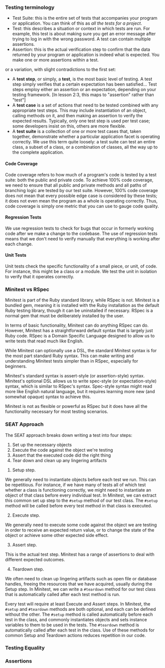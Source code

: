 ### Testing terminology

* Test Suite: this is the entire set of tests that accompanies your program or application. You can think of this as *all the tests for a project*.
* Test: this describes a situation or context in which tests are run. For example, this test is about making sure you get an error message after trying to log in with the wrong password. A test can contain multiple assertions.
* Assertion: this is the actual verification step to confirm that the data returned by your program or application is indeed what is expected. You make one or more assertions within a test.

or a variation, with slight contradictions to the first set:

* A **test step**, or simply, a **test**, is the most basic level of testing. A test step simply verifies that a certain expectation has been satisfied... Test steps employ either an assertion or an expectation, depending on your testing framework. [In lesson 2:3, this maps to "assertion" rather than "test"]
* A **test case** is a set of actions that need to be tested combined with any appropriate test steps. This may include instantiation of an object, calling methods on it, and then making an assertion to verify the expected results. Typically, only one test step is used per test case; some developers insist on this, others are more flexible.
* A **test suite** is a collection of one or more test cases that, taken together, demonstrate whether a particular application facet is operating correctly. We use this term quite loosely: a test suite can test an entire class, a subset of a class, or a combination of classes, all the way up to the complete application.



#### Code Coverage

Code coverage refers to how much of a program's code is tested by a test suite: both the public and private code. To achieve 100% code coverage, we need to ensure that all public and private methods and all paths of branching logic are tested by our test suite. However, 100% code coverage does not mean that every possible edge case is considered by these tests; it does not even mean the program as a whole is operating correctly. Thus, code coverage is simply one metric that you can use to gauge code quality.



#### Regression Tests

We use regression tests to check for bugs that occur in formerly working code after we make a change to the codebase. The use of regression tests means that we don't need to verify manually that everything is working after each change.

#### Unit Tests

Unit tests check the specific functionality of a small piece, or unit, of code. For instance, this might be a class or a module. We test the unit in isolation to verify that it operates correctly.



### Minitest vs RSpec

Minitest is part of the Ruby standard library, while RSpec is not. Minitest is a bundled gem, meaning it is installed with the Ruby installation as the default Ruby testing library, though it can be uninstalled if necessary. RSpec is a normal gem that must be deliberately installed by the user.

In terms of basic functionality, Minitest can do anything RSpec can do. However, Minitest has a straightforward default syntax that is largely just Ruby code. RSpec is a Domain Specific Language designed to allow us to write tests that read much like English.

While Minitest can optionally use a DSL, the standard Minitest syntax is for the most part standard Ruby syntax. This can make writing and understanding Minitest tests simpler than in RSpec, especially for beginners.

Minitest's standard syntax is assert-style (or assertion-style) syntax. Minitest's optional DSL allows us to write spec-style (or expectation-style) syntax, which is similar to RSpec's syntax. Spec-style syntax might read more like English natural language, but it requires learning more new (and somewhat opaque) syntax to achieve this.

Minitest is not as flexible or powerful as RSpec but it does have all the functionality necessary for most testing scenarios.



### SEAT Approach

The SEAT approach breaks down writing a test into four steps:

1. Set up the necessary objects
2. Execute the code against the object we're testing
3. Assert that the executed code did the right thing
4. Tear down and clean up any lingering artifacts



1) Setup step.

We generally need to instantiate objects before each test we run. This can be repetitious. For instance, if we have many of tests all of which test whether a class is functioning correctly, we might need to instantiate an object of that class before every individual test. In Minitest, we can extract this common set up step to the `#setup` method of our test class. The `#setup` method will be called before every test method in that class is executed.

2. Execute step.

We generally need to execute some code against the object we are testing in order to receive an expected return value, or to change the state of the object or achieve some other expected side effect.

3. Assert step.

This is the actual test step. Minitest has a range of assertions to deal with different expected outcomes.

4. Teardown step.

We often need to clean up lingering artifacts such as open file or database handles, freeing the resources that we have acquired, usually during the Setup step. In Minitest, we can write a `#teardown` method for our test class that is automatically called after each test method is run.



Every test will require at least Execute and Assert steps. In Minitest, the `#setup` and `#teardown` methods are both optional, and each can be defined without the other. The `#setup` method is called automatically before each test in the class, and commonly instantiates objects and sets instance variables to them to be used in the tests. The `#teardown` method is automatically called after each test in the class. Use of these methods for common Setup and Teardown actions reduces repetition in our code.



### Testing Equality



### Assertions

